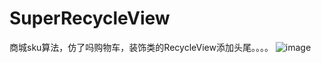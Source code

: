 # SuperRecycleView
商城sku算法，仿了吗购物车，装饰类的RecycleView添加头尾。。。。
![image](https://github.com/GongWnbo/SuperRecycleView/raw/master/images-folder/shoppingcart.gif)
